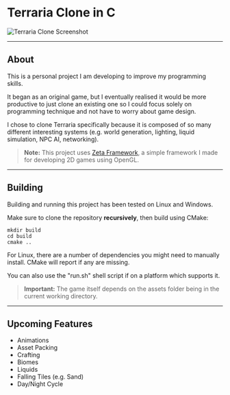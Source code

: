 # Terraria Clone in C

<img src="https://github.com/user-attachments/assets/5bd76a70-30ed-4fe0-8b2e-2decf3a3511f" alt="Terraria Clone Screenshot" style="max-width: 100%; height: auto;" />

---

## About

This is a personal project I am developing to improve my programming skills.

It began as an original game, but I eventually realised it would be more productive to just clone an existing one so I could focus solely on programming technique and not have to worry about game design.

I chose to clone Terraria specifically because it is composed of so many different interesting systems (e.g. world generation, lighting, liquid simulation, NPC AI, networking).

> **Note:** This project uses [Zeta Framework](https://github.com/harrisonkwhite/zeta_framework), a simple framework I made for developing 2D games using OpenGL.

---

## Building

Building and running this project has been tested on Linux and Windows.

Make sure to clone the repository **recursively**, then build using CMake:

```
mkdir build
cd build
cmake ..
```

For Linux, there are a number of dependencies you might need to manually install. CMake will report if any are missing.

You can also use the "run.sh" shell script if on a platform which supports it.

> **Important:** The game itself depends on the assets folder being in the current working directory.

---

## Upcoming Features

- Animations  
- Asset Packing  
- Crafting  
- Biomes  
- Liquids  
- Falling Tiles (e.g. Sand)  
- Day/Night Cycle
